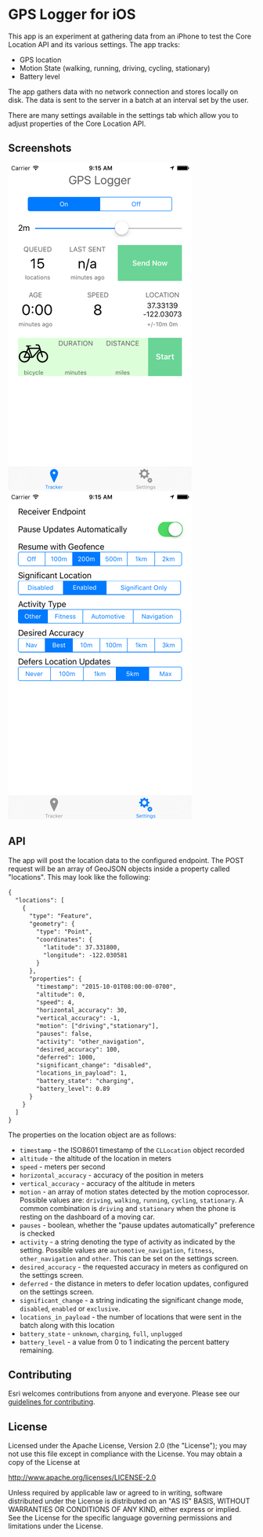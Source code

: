 GPS Logger for iOS
==================

This app is an experiment at gathering data from an iPhone to test the Core Location API and its various settings. The app tracks:
* GPS location
* Motion State (walking, running, driving, cycling, stationary)
* Battery level

The app gathers data with no network connection and stores locally on disk. The data is sent to the server in a batch at an interval set by the user.

There are many settings available in the settings tab which allow you to adjust properties of the Core Location API.

## Screenshots

![Main](screenshot-main.png)
![Settings](screenshot-settings.png)


## API

The app will post the location data to the configured endpoint. The POST request will be an array of GeoJSON objects inside a property called "locations". This may look like the following:

```
{
  "locations": [
    {
      "type": "Feature",
      "geometry": {
        "type": "Point",
        "coordinates": {
          "latitude": 37.331800,
          "longitude": -122.030581
        }
      },
      "properties": {
        "timestamp": "2015-10-01T08:00:00-0700",
        "altitude": 0,
        "speed": 4,
        "horizontal_accuracy": 30,
        "vertical_accuracy": -1,
        "motion": ["driving","stationary"],
        "pauses": false,
        "activity": "other_navigation",
        "desired_accuracy": 100,
        "deferred": 1000,
        "significant_change": "disabled",
        "locations_in_payload": 1,
        "battery_state": "charging",
        "battery_level": 0.89
      }
    }
  ]
}
```

The properties on the location object are as follows:

* `timestamp` - the ISO8601 timestamp of the `CLLocation` object recorded
* `altitude` - the altitude of the location in meters
* `speed` - meters per second
* `horizontal_accuracy` - accuracy of the position in meters
* `vertical_accuracy` - accuracy of the altitude in meters
* `motion` - an array of motion states detected by the motion coprocessor. Possible values are: `driving`, `walking`, `running`, `cycling`, `stationary`. A common combination is `driving` and `stationary` when the phone is resting on the dashboard of a moving car.
* `pauses` - boolean, whether the "pause updates automatically" preference is checked
* `activity` - a string denoting the type of activity as indicated by the setting. Possible values are `automotive_navigation`, `fitness`, `other_navigation` and `other`. This can be set on the settings screen.
* `desired_accuracy` - the requested accuracy in meters as configured on the settings screen.
* `deferred` - the distance in meters to defer location updates, configured on the settings screen.
* `significant_change` - a string indicating the significant change mode, `disabled`, `enabled` or `exclusive`.
* `locations_in_payload` - the number of locations that were sent in the batch along with this location
* `battery_state` - `unknown`, `charging`, `full`, `unplugged`
* `battery_level` - a value from 0 to 1 indicating the percent battery remaining.


## Contributing

Esri welcomes contributions from anyone and everyone. Please see our [guidelines for contributing](https://github.com/esri/contributing).


## License

Licensed under the Apache License, Version 2.0 (the "License");
you may not use this file except in compliance with the License.
You may obtain a copy of the License at

http://www.apache.org/licenses/LICENSE-2.0

Unless required by applicable law or agreed to in writing, software
distributed under the License is distributed on an "AS IS" BASIS,
WITHOUT WARRANTIES OR CONDITIONS OF ANY KIND, either express or implied.
See the License for the specific language governing permissions and
limitations under the License.




